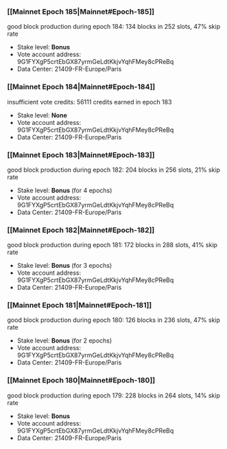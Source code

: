 ### [[Mainnet Epoch 185|Mainnet#Epoch-185]]
good block production during epoch 184: 134 blocks in 252 slots, 47% skip rate
* Stake level: **Bonus**
* Vote account address: 9G1FYXgP5crtEbGX87yrmGeLdtKkjvYqhFMey8cPReBq
* Data Center: 21409-FR-Europe/Paris
### [[Mainnet Epoch 184|Mainnet#Epoch-184]]
insufficient vote credits: 56111 credits earned in epoch 183
* Stake level: **None**
* Vote account address: 9G1FYXgP5crtEbGX87yrmGeLdtKkjvYqhFMey8cPReBq
* Data Center: 21409-FR-Europe/Paris
### [[Mainnet Epoch 183|Mainnet#Epoch-183]]
good block production during epoch 182: 204 blocks in 256 slots, 21% skip rate
* Stake level: **Bonus** (for 4 epochs)
* Vote account address: 9G1FYXgP5crtEbGX87yrmGeLdtKkjvYqhFMey8cPReBq
* Data Center: 21409-FR-Europe/Paris
### [[Mainnet Epoch 182|Mainnet#Epoch-182]]
good block production during epoch 181: 172 blocks in 288 slots, 41% skip rate
* Stake level: **Bonus** (for 3 epochs)
* Vote account address: 9G1FYXgP5crtEbGX87yrmGeLdtKkjvYqhFMey8cPReBq
* Data Center: 21409-FR-Europe/Paris
### [[Mainnet Epoch 181|Mainnet#Epoch-181]]
good block production during epoch 180: 126 blocks in 236 slots, 47% skip rate
* Stake level: **Bonus** (for 2 epochs)
* Vote account address: 9G1FYXgP5crtEbGX87yrmGeLdtKkjvYqhFMey8cPReBq
* Data Center: 21409-FR-Europe/Paris
### [[Mainnet Epoch 180|Mainnet#Epoch-180]]
good block production during epoch 179: 228 blocks in 264 slots, 14% skip rate
* Stake level: **Bonus**
* Vote account address: 9G1FYXgP5crtEbGX87yrmGeLdtKkjvYqhFMey8cPReBq
* Data Center: 21409-FR-Europe/Paris